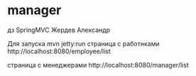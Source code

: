 # manager
дз SpringMVC Жердев Александр

Для запуска mvn jetty:run
страница с работнками http://localhost:8080/employee/list

страница с менеджерами http://localhost:8080/manager/list


